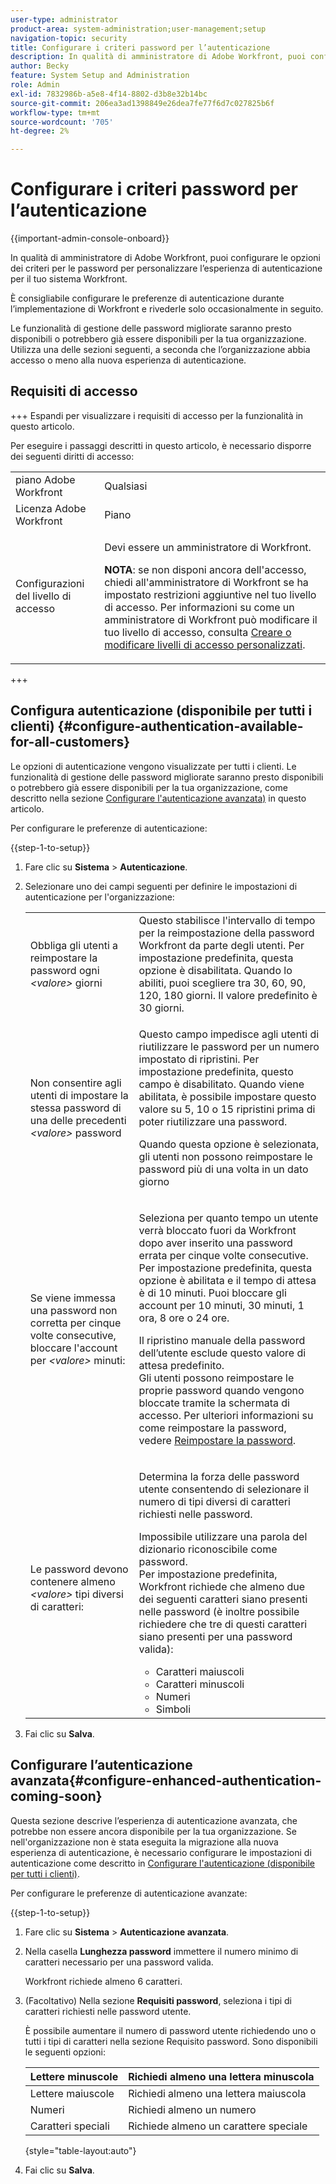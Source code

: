 ```yaml
---
user-type: administrator
product-area: system-administration;user-management;setup
navigation-topic: security
title: Configurare i criteri password per l’autenticazione
description: In qualità di amministratore di Adobe Workfront, puoi configurare le opzioni dei criteri per le password per personalizzare l’esperienza di autenticazione per il tuo sistema Workfront.
author: Becky
feature: System Setup and Administration
role: Admin
exl-id: 7832986b-a5e8-4f14-8802-d3b8e32b14bc
source-git-commit: 206ea3ad1398849e26dea7fe77f6d7c027825b6f
workflow-type: tm+mt
source-wordcount: '705'
ht-degree: 2%

---
```


# Configurare i criteri password per l’autenticazione

{{important-admin-console-onboard}}

In qualità di amministratore di Adobe Workfront, puoi configurare le opzioni dei criteri per le password per personalizzare l’esperienza di autenticazione per il tuo sistema Workfront.

È consigliabile configurare le preferenze di autenticazione durante l’implementazione di Workfront e rivederle solo occasionalmente in seguito.

Le funzionalità di gestione delle password migliorate saranno presto disponibili o potrebbero già essere disponibili per la tua organizzazione. Utilizza una delle sezioni seguenti, a seconda che l’organizzazione abbia accesso o meno alla nuova esperienza di autenticazione.

## Requisiti di accesso

+++ Espandi per visualizzare i requisiti di accesso per la funzionalità in questo articolo.

Per eseguire i passaggi descritti in questo articolo, è necessario disporre dei seguenti diritti di accesso:

<table style="table-layout:auto"> 
 <col> 
 <col> 
 <tbody> 
  <tr> 
   <td role="rowheader">piano Adobe Workfront</td> 
   <td>Qualsiasi</td> 
  </tr> 
  <tr> 
   <td role="rowheader">Licenza Adobe Workfront</td> 
   <td>Piano</td> 
  </tr> 
  <tr> 
   <td role="rowheader">Configurazioni del livello di accesso</td> 
   <td> <p>Devi essere un amministratore di Workfront.</p> <p><b>NOTA</b>: se non disponi ancora dell'accesso, chiedi all'amministratore di Workfront se ha impostato restrizioni aggiuntive nel tuo livello di accesso. Per informazioni su come un amministratore di Workfront può modificare il tuo livello di accesso, consulta <a href="../../../administration-and-setup/add-users/configure-and-grant-access/create-modify-access-levels.md" class="MCXref xref">Creare o modificare livelli di accesso personalizzati</a>.</p> </td> 
  </tr> 
 </tbody> 
</table>

+++

## Configura autenticazione (disponibile per tutti i clienti) {#configure-authentication-available-for-all-customers}

Le opzioni di autenticazione vengono visualizzate per tutti i clienti. Le funzionalità di gestione delle password migliorate saranno presto disponibili o potrebbero già essere disponibili per la tua organizzazione, come descritto nella sezione [Configurare l&#39;autenticazione avanzata)](#configure-enhanced-authentication-coming-soon) in questo articolo.

Per configurare le preferenze di autenticazione:

{{step-1-to-setup}}

1. Fare clic su **Sistema** > **Autenticazione**.

1. Selezionare uno dei campi seguenti per definire le impostazioni di autenticazione per l&#39;organizzazione:

   <table style="table-layout:auto"> 
    <col> 
    <col> 
    <tbody> 
     <tr> 
      <td role="rowheader">Obbliga gli utenti a reimpostare la password ogni <em>&lt;valore&gt;</em> giorni</td> 
      <td>Questo stabilisce l'intervallo di tempo per la reimpostazione della password Workfront da parte degli utenti. Per impostazione predefinita, questa opzione è disabilitata. Quando lo abiliti, puoi scegliere tra 30, 60, 90, 120, 180 giorni. Il valore predefinito è 30 giorni.</td> 
     </tr> 
     <tr> 
      <td role="rowheader">Non consentire agli utenti di impostare la stessa password di una delle precedenti <em>&lt;valore&gt;</em> password</td> 
      <td> <p>Questo campo impedisce agli utenti di riutilizzare le password per un numero impostato di ripristini. Per impostazione predefinita, questo campo è disabilitato. Quando viene abilitata, è possibile impostare questo valore su 5, 10 o 15 ripristini prima di poter riutilizzare una password.</p> <p>Quando questa opzione è selezionata, gli utenti non possono reimpostare le password più di una volta in un dato giorno</p> </td> 
     </tr> 
     <tr> 
      <td role="rowheader">Se viene immessa una password non corretta per cinque volte consecutive, bloccare l'account per <em>&lt;valore&gt;</em> minuti: </td> 
      <td> <p>Seleziona per quanto tempo un utente verrà bloccato fuori da Workfront dopo aver inserito una password errata per cinque volte consecutive. Per impostazione predefinita, questa opzione è abilitata e il tempo di attesa è di 10 minuti. Puoi bloccare gli account per 10 minuti, 30 minuti, 1 ora, 8 ore o 24 ore. </p> <p>Il ripristino manuale della password dell’utente esclude questo valore di attesa predefinito. <br>Gli utenti possono reimpostare le proprie password quando vengono bloccate tramite la schermata di accesso. Per ulteriori informazioni su come reimpostare la password, vedere <a href="../../../workfront-basics/manage-your-account-and-profile/managing-your-workfront-account/reset-your-password.md" class="MCXref xref">Reimpostare la password</a>.</p> </td> 
     </tr> 
     <tr> 
      <td role="rowheader">Le password devono contenere almeno <em>&lt;valore&gt;</em> tipi diversi di caratteri:</td> 
      <td> <p>Determina la forza delle password utente consentendo di selezionare il numero di tipi diversi di caratteri richiesti nelle password.</p> <p>Impossibile utilizzare una parola del dizionario riconoscibile come password.<br>Per impostazione predefinita, Workfront richiede che almeno due dei seguenti caratteri siano presenti nelle password (è inoltre possibile richiedere che tre di questi caratteri siano presenti per una password valida): </p> 
       <ul> 
        <li>Caratteri maiuscoli</li> 
        <li>Caratteri minuscoli</li> 
        <li>Numeri</li> 
        <li>Simboli</li> 
       </ul> </td> 
     </tr> 
    </tbody> 
   </table>

1. Fai clic su **Salva**.

## Configurare l’autenticazione avanzata{#configure-enhanced-authentication-coming-soon}

Questa sezione descrive l’esperienza di autenticazione avanzata, che potrebbe non essere ancora disponibile per la tua organizzazione. Se nell&#39;organizzazione non è stata eseguita la migrazione alla nuova esperienza di autenticazione, è necessario configurare le impostazioni di autenticazione come descritto in [Configurare l&#39;autenticazione (disponibile per tutti i clienti)](#configure-authentication-available-for-all-customers).

Per configurare le preferenze di autenticazione avanzate:

{{step-1-to-setup}}

1. Fare clic su **Sistema** > **Autenticazione avanzata**.
1. Nella casella **Lunghezza password** immettere il numero minimo di caratteri necessario per una password valida.

   Workfront richiede almeno 6 caratteri.

1. (Facoltativo) Nella sezione **Requisiti password**, seleziona i tipi di caratteri richiesti nelle password utente.

   È possibile aumentare il numero di password utente richiedendo uno o tutti i tipi di caratteri nella sezione Requisito password. Sono disponibili le seguenti opzioni:

   | Lettere minuscole | Richiedi almeno una lettera minuscola |
   |---|---|
   | Lettere maiuscole | Richiedi almeno una lettera maiuscola |
   | Numeri | Richiedi almeno un numero |
   | Caratteri speciali | Richiede almeno un carattere speciale |

   {style="table-layout:auto"}

1. Fai clic su **Salva**.
